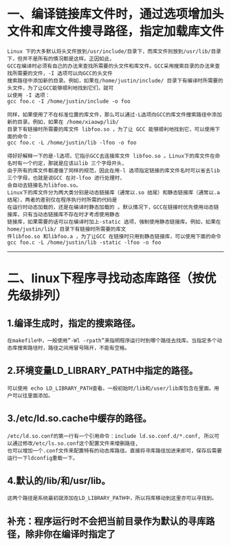 
一、编译链接库文件时，通过选项增加头文件和库文件搜寻路径，指定加载库文件
===

    Linux 下的大多默认将头文件放到/usr/include/目录下，而库文件则放到/usr/lib/目录下，但并不是所有的情况都是这样。正因如此，  
    GCC在编译时必须有自己的办法来查找所需要的头文件和库文件。GCC采用搜索目录的办法来查找所需要的文件，-I 选项可以向GCC的头文件  
    搜索路径中添加新的目录。例如，如果在/home/justin/include/ 目录下有编译时所需要的头文件，为了让GCC能够顺利地找到它们，就可
    以使用 -I 选项：  
    gcc foo.c -I /home/justin/include -o foo  
    
    同样，如果使用了不在标准位置的库文件，那么可以通过-L选项向GCC的库文件搜索路径中添加新的目录。例如，如果在 /home/xiaowp/lib/
    目录下有链接时所需要的库文件 libfoo.so ，为了让 GCC 能够顺利地找到它，可以使用下面的命令：  
    gcc foo.c -L /home/justin/lib -lfoo -o foo  
    
    得好好解释一下的是-l选项，它指示GCC去连接库文件 libfoo.so 。Linux下的库文件在命名时有一个约定，那就是应该以lib 三个字母开头，  
    由于所有的库文件都遵循了同样的规范，因此在用-l 选项指定链接的库文件名时可以省去lib 三个字母，也就是说GCC 在对-lfoo 进行处理时，  
    会自动去链接名为libfoo.so。  
    Linux下的库文件分为两大类分别是动态链接库（通常以.so 结尾）和静态链接库（通常以.a 结尾），两者的差别仅在程序执行时所需的代码是  
    在运行时动态加载的，还是在编译时静态加载的 。默认情况下，GCC在链接时优先使用动态链接库，只有当动态链接库不存在时才考虑使用静态  
    链接库，如果需要的话可以在编译时加上-static 选项，强制使用静态链接库。例如，如果在home/justin/lib/ 目录下有链接时所需要的库文  
    件libfoo.so 和libfoo.a ，为了让GCC 在链接时只用到静态链接库，可以使用下面的命令  
    gcc foo.c -L /home/justin/lib -static -lfoo -o foo  

-------

二、linux下程序寻找动态库路径（按优先级排列）
===

1.编译生成时，指定的搜索路径。
---
    在makefile中，一般使用”-Wl -rpath”来指明程序运行时到哪个路径去找库。当指定多个动态库搜索路径时，路径之间用冒号隔开，不能有空格。

2.环境变量LD_LIBRARY_PATH中指定的路径。
---
    可以使用 echo LD_LIBRARY_PATH查看。一般初始时/lib和/user/lib库包含在里面。用户可以往里面添加。

3./etc/ld.so.cache中缓存的路径。
---
    /etc/ld.so.conf的第一行有一个引用命令：include ld.so.conf.d/*.conf, 所以可以通过修改/etc/ls.so.conf这个配置文件来增删路径,  
    也可以增加一个.conf文件来配置特有的动态库路径。直接将寻库路径加进来即可，保存后需要运行一下ldconfig重载一下。

4.默认的/lib/和/usr/lib。
--
    这两个路径是系统最初就添加在LD_LIBRARY_PATH中，所以将库移动到这里亦可以寻找到。
  
补充：程序运行时不会把当前目录作为默认的寻库路径，除非你在编译时指定了
--
